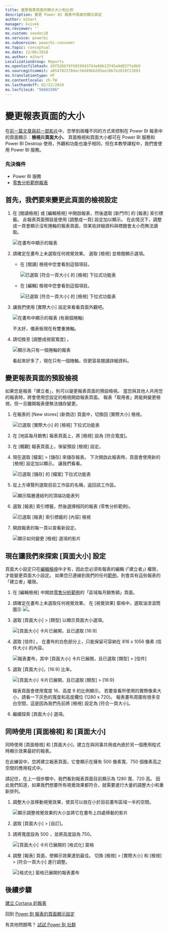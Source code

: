 ```yaml
---
title: 變更報表頁面的顯示大小和比例
description: 變更 Power BI 報表中頁面的顯示設定
author: mihart
manager: kvivek
ms.reviewer: ''
ms.custom: seodec18
ms.service: powerbi
ms.subservice: powerbi-consumer
ms.topic: conceptual
ms.date: 12/06/2018
ms.author: mihart
LocalizationGroup: Reports
ms.openlocfilehash: d3f526b79f6029943743e66b13745a9d037fe9b9
ms.sourcegitcommit: a054782370dec56d49bb205ee10b7e2018f22693
ms.translationtype: HT
ms.contentlocale: zh-TW
ms.lasthandoff: 02/22/2019
ms.locfileid: "56661506"
---
```

# <a name="change-the-size-of-a-report-page"></a>變更報表頁面的大小
在[前一篇文章與前一部影片](../power-bi-report-display-settings.md)中，您學到兩種不同的方式來控制在 Power BI 報表中的頁面顯示：**檢視**與**頁面大小**。 頁面檢視和頁面大小都可在 Power BI 服務和 Power BI Desktop 使用，外觀和功能也幾乎相同，但在本教學課程中，我們會使用 Power BI 服務。

### <a name="prerequisites"></a>先決條件
- Power BI 服務   
- [零售分析範例報表](../sample-retail-analysis.md)

## <a name="first-lets-change-the-page-view-setting"></a>首先，我們要來變更此頁面的檢視設定

1. 在 [閱讀檢視] 或 [編輯檢視] 中開啟報表，然後選取 [新門市] 的 [報表] 索引標籤。 此報表頁面預設是使用 [調整成一頁] 設定加以顯示。  在此情況下，調整成一頁會顯示沒有捲軸的報表頁面，但某些詳細資料與標題會太小而無法讀取。

   ![在畫布中顯示的報表](media/end-user-report-view/pbi_fit_to_page.png)
2. 請確定在畫布上未選取任何視覺效果。 選取 [檢視]  並檢閱顯示選項。

   * 在 [閱讀] 檢視中您會看到這個項目。

     ![已選取 [符合一頁大小] 的 [檢視] 下拉式功能表](media/end-user-report-view/power-bi-page-view-menu-new.png)
   * 在 [編輯] 檢視中您會看到這個項目。

     ![已選取 [符合一頁大小] 的 [檢視] 下拉式功能表](media/end-user-report-view/power-bi-view-editing-view.png)

3. 讓我們使用 [實際大小] 設定來看看頁面外觀吧。

   ![在畫布中顯示的報表 (有兩個捲軸)](media/end-user-report-view/power-bi-actal-size2.png)

   不太好，儀表板現在有雙重捲軸。
4. 請切換至 [調整成視窗寬度] 。

   ![顯示為只有一個捲軸的報表](media/end-user-report-view/pbi_fit_to_width.png)

   看起來好多了，現在只有一個捲軸，但更容易閱讀詳細資料。

## <a name="change-the-default-view-for-a-report-page"></a>變更報表頁面的預設檢視
如果您是報表「建立者」，則可以變更報表頁面的預設檢視。 當您與其他人共用您的報表時，將會使用您設定的檢視開啟報表頁面。 報表「取用者」將能夠變更檢視，但一旦離開報表便無法儲存變更。

1. 在報表的 \[New stores] \(新商店) 頁面中，切換回 [實際大小] 檢視。

   ![已選取 [實際大小] 的 [檢視] 下拉式功能表](media/end-user-report-view/power-bi-actual-size.png)

2. 在 [地區每月銷售] 報表頁面上，將 [檢視] 設為 [符合寬度]。

3. 在 [概觀] 報表頁面上，保留預設 [檢視] 設定。

4. 現在選取 [檔案] > [儲存] 來儲存報表。 下次開啟此報表時，頁面會使用新的 [檢視] 設定加以顯示。 讓我們看看。

   ![已選取 [儲存] 的 [檔案] 下拉式功能表](media/end-user-report-view/power-bi-save.png)
3. 從上方導覽列選取目前工作區的名稱，返回該工作區。  

   ![顯示階層連結列的頂端功能表列](media/end-user-report-view/power-bi-my-workspace.png)
4. 選取 [報表] 索引標籤，然後選擇相同的報表 (零售分析範例)。

    ![已選取 [報表] 索引標籤的 [內容] 檢視](media/end-user-report-view/power-bi-new-report2.png)
5. 開啟報表的每一頁以查看新設定。

   ![顯示如何變更 [檢視] 選項的影片](media/end-user-report-view/power-bi-page-view.gif)

## <a name="now-lets-explore-the-page-size-setting"></a>現在讓我們來探索 [頁面大小] 設定
頁面大小設定只在[編輯檢視](../service-interact-with-a-report-in-editing-view.md)中才有，因此您必須有報表的編輯 (「建立者」) 權限，才能變更頁面大小設定。 如果您已連線到我們的任何[範例](../sample-datasets.md)，則會具有這些報表的「建立者」權限。

1. 在 [編輯檢視] 中開啟[零售分析範例](../sample-retail-analysis.md)的「區域每月銷售額」頁面。
2. 請確定在畫布上未選取任何視覺效果。  在 [視覺效果] 窗格中，選取油漆滾筒圖示 ![](media/end-user-report-view/power-bi-paintroller.png)。
3. 選取 [頁面大小] &gt; [類型] 以顯示頁面大小選項。

   ![[頁面大小] 卡片已展開，且已選取 [16:9]](media/end-user-report-view/power-bi-page-size-menu-new.png)
4. 選取 [信件] 。  在畫布的白色部分上，只能保留可容納在 816 x 1056 像素 (信件大小) 的內容。

   ![報表畫布，其中 [頁面大小] 卡片已展開，且已選取 [類型] > [信件]](media/end-user-report-view/power-bi-letter-new.png)
5. 選取 [頁面大小]，[16:9] 比率。

   ![[頁面大小] 卡片已展開，且已選取 [類型] > [16:9]](media/end-user-report-view/power-bi-16-to-9-new.png)

   報表頁面會使用寬度 16、高度 9 的比例顯示。 若要查看所使用的實際像素大小，請看一下灰色的寬度和高度欄位 (1280 x 720)。 報表畫布周圍有很多空白空間，這是因為我們先前將 [檢視] 設定為 [符合一頁大小]。
7. 繼續探索 [頁面大小] 選項。

## <a name="use-page-view-and-page-size-together"></a>同時使用 [頁面檢視] 和 [頁面大小]
同時使用 [頁面檢視] 和 [頁面大小]，建立在與同事共用或內嵌於另一個應用程式時顯示效果最好的報表。

在此練習中，您將建立報表頁面，它會顯示在擁有 500 像素寬、750 個像素高之空間的應用程式中。

請記住，在上一個步驟中，我們看到報表頁面目前顯示為 1280 寬、720 高。 因此我們知道，如果我們想要所有視覺效果都符合，就需要進行大量的調整大小和重新排列。

1. 調整大小並移動視覺效果，使其可以放在小於目前畫布區域一半的空間。

    ![顯示調整視覺效果的大小並將它在畫布上四處移動的影片](media/end-user-report-view/power-bi-custom-view.gif)
2. 選取 [頁面大小] &gt; [自訂]。
3. 請將寬度設為 500 ，並將高度設為 750。

    ![[頁面大小] 卡片已展開的 [格式化] 窗格](media/end-user-report-view/power-bi-custom-new.png)
4. 調整 [報表] 頁面，使顯示效果達到最佳。 切換 [檢視] > [實際大小] 和 [檢視] > [符合一頁大小] 進行調整。

    ![[格式化] 窗格已展開的報表畫布](media/end-user-report-view/power-bi-final-new.png)

## <a name="next-steps"></a>後續步驟
[建立 Cortana 的報表](../service-cortana-answer-cards.md)

回到 [Power BI 報表的頁面顯示設定](../power-bi-report-display-settings.md)

有其他問題嗎？ [試試 Power BI 社群](http://community.powerbi.com/)

